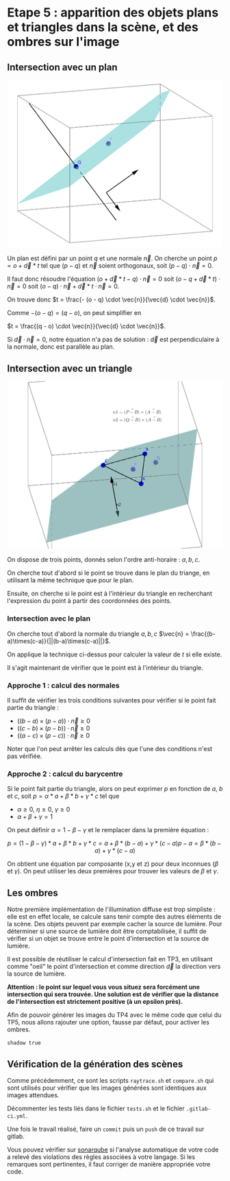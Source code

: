 # Etape 5 : apparition des objets plans et triangles dans la scène, et des ombres sur l'image

## Intersection avec un plan

![plan](plan.png)

Un plan est défini par un point $`q`$ et une normale $`\vec{n}`$.
On cherche un point $`p = o +\vec{d}*t`$ tel que $`(p - q)`$ et $`\vec{n}`$ soient orthogonaux, soit $`(p - q) \cdot \vec{n} = 0`$.

Il faut donc résoudre l'équation $`(o + \vec{d}*t -q)  \cdot \vec{n} = 0`$ soit  $`(o - q + \vec{d}*t)  \cdot \vec{n} = 0`$ soit
$`(o - q) \cdot \vec{n} +  \vec{d}*t \cdot  \vec{n} = 0`$.

On trouve donc $`t = \frac{- (o - q) \cdot \vec{n}}{\vec{d} \cdot  \vec{n}}`$.

Comme $`-(o - q) = (q - o)`$, on peut simplifier en

$`t = \frac{(q - o) \cdot \vec{n}}{\vec{d} \cdot  \vec{n}}`$.

Si $`\vec{d} \cdot  \vec{n} = 0`$, notre équation n'a pas de solution : $`\vec{d}`$ est perpendiculaire à la normale, donc est parallèle au plan.

## Intersection avec un triangle

![triangle](triangle.png)

On dispose de trois points, donnés selon l'ordre anti-horaire : $`a,b,c`$.

On cherche tout d'abord si le point se trouve dans le plan du triange, en utilisant la même technique que pour le plan.

Ensuite, on cherche si le point est à l'intérieur du triangle en recherchant l'expression du point à partir des coordonnées des points.

### Intersection avec le plan

On cherche tout d'abord la normale du triangle $`a,b,c`$ $`\vec{n} = \frac{(b-a)\times(c-a)}{||(b-a)\times(c-a)||}`$.

On applique la technique ci-dessus pour calculer la valeur de $`t`$ si elle existe.

Il s'agit maintenant de vérifier que le point est à l'intérieur du triangle.

### Approche 1 : calcul des normales

Il suffit de vérifier les trois conditions suivantes pour vérifier si le point fait partie du triangle :

+ $`((b - a) \times (p - a)) \cdot \vec{n} \geq 0`$
+ $`((c - b) \times (p - b)) \cdot \vec{n} \geq 0`$
+ $`((a - c) \times (p - c)) \cdot \vec{n} \geq 0`$

Noter que l'on peut arrêter les calculs dès que l'une des conditions n'est pas vérifiée.

### Approche 2 : calcul du barycentre

Si le point fait partie du triangle, alors on peut exprimer $`p`$ en fonction de $`a`$, $`b`$ et $`c`$,
soit $`p = \alpha * a  + \beta * b + \gamma *c`$ tel que

+ $`\alpha \geq 0`$, $`\eta \geq 0`$, $`\gamma \geq 0`$
+ $`\alpha + \beta + \gamma = 1`$

On peut définir $`\alpha = 1 - \beta - \gamma`$ et le remplacer dans la première équation :

```math
p =  (1 - \beta - \gamma)*a + \beta *b + \gamma *c = a + \beta * (b - a) + \gamma * (c - a)
p - a = \beta * (b - a) + \gamma * (c - a)
```

On obtient une équation par composante (x,y et z) pour deux inconnues ($`\beta`$ et $`\gamma`$). On peut utiliser les deux premières pour trouver les valeurs de $`\beta`$ et $`\gamma`$.

## Les ombres

Notre première implémentation de l'illumination diffuse est trop simpliste : elle est en effet locale, 
se calcule sans tenir compte des autres éléments de la scène. Des objets peuvent par exemple cacher
la source de lumière.
Pour déterminer si une source de lumière doit être comptabilisée, il suffit de vérifier si un objet se
trouve entre le point d'intersection et la source de lumière.

Il est possible de réutiliser le calcul d'intersection fait en TP3, en utilisant comme "oeil" le point d'intersection et comme direction $`\vec{d}`$ la direction vers la source de lumière.

**Attention : le point sur lequel vous vous situez sera forcément une intersection qui sera trouvée.
Une solution est de vérifier que la distance de l'intersection est strictement positive (à un epsilon près).**

Afin de pouvoir générer les images du TP4 avec le même code que celui du TP5, nous allons rajouter une option, fausse par défaut, pour activer les ombres.

```
shadow true
```

## Vérification de la génération des scènes

Comme précédemment, ce sont les scripts `raytrace.sh` et `compare.sh` qui sont utilisés pour vérifier que les images générées sont identiques aux images attendues.

Décommenter les tests liés dans le fichier `tests.sh` et le fichier `.gitlab-ci.yml`.

Une fois le travail réalisé, faire un ```commit``` puis un ```push``` de ce travail sur gitlab.

Vous pouvez vérifier sur [sonarqube](https://sonarqube.univ-artois.fr) si l'analyse automatique de votre code a relevé des violations des règles associées à votre langage. Si les remarques sont pertinentes, il faut corriger de manière appropriée votre code.

